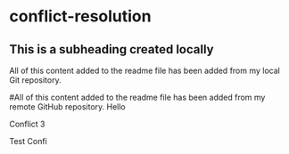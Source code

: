 # conflict-resolution


## This is a subheading created locally

All of this content added to the readme file has been added from my local Git repository.


#All of this content added to the readme file has been added from my remote GitHub repository.
Hello

Conflict 3

Test Confi

